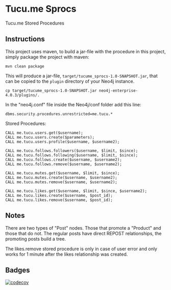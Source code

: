 # Tucu.me Sprocs
Tucu.me Stored Procedures

Instructions
------------ 

This project uses maven, to build a jar-file with the procedure in this
project, simply package the project with maven:

    mvn clean package

This will produce a jar-file, `target/tucume_sprocs-1.0-SNAPSHOT.jar`,
that can be copied to the `plugin` directory of your Neo4j instance.

    cp target/tucume_sprocs-1.0-SNAPSHOT.jar neo4j-enterprise-4.0.3/plugins/.
    
In the "neo4j.conf" file inside the Neo4j/conf folder add this line:

    dbms.security.procedures.unrestricted=me.tucu.*

Stored Procedures:

    CALL me.tucu.users.get($username);
    CALL me.tucu.users.create($parameters);
    CALL me.tucu.users.profile($username, $username2);
    
    CALL me.tucu.follows.followers($username, $limit, $since);
    CALL me.tucu.follows.following($username, $limit, $since);
    CALL me.tucu.follows.create($username, $username2);
    CALL me.tucu.follows.remove($username, $username2);
    
    CALL me.tucu.mutes.get($username, $limit, $since);
    CALL me.tucu.mutes.create($username, $username2);
    CALL me.tucu.mutes.remove($username, $username2);
    
    CALL me.tucu.likes.get($username, $limit, $since, $username2);
    CALL me.tucu.likes.create($username, $post_id);
    CALL me.tucu.likes.remove($username, $post_id);

Notes
------
     
There are two types of "Post" nodes. Those that promote a "Product" and those that do not. 
The regular posts have direct REPOST relationships, the promoting posts build a tree.        

The likes.remove stored procedure is only in case of user error and only works for 1 minute 
after the likes relationship was created.

Badges
------

[![codecov](https://codecov.io/gh/maxdemarzi/tucume_sprocs/branch/master/graph/badge.svg)](https://codecov.io/gh/maxdemarzi/tucume_sprocs)